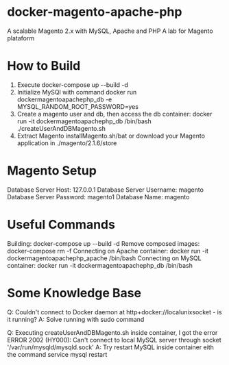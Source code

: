 # docker-magento-apache-php
A scalable Magento 2.x with MySQL, Apache and PHP
A lab for Magento plataform

# How to Build
1. Execute docker-compose up --build -d
2. Initialize MySQl with command docker run dockermagentoapachephp_db -e MYSQL_RANDOM_ROOT_PASSWORD=yes
3. Create a magento user and db, then access the db container: 
	docker run -it dockermagentoapachephp_db /bin/bash
	./createUserAndDBMagento.sh
4. Extract Magento installMagento.sh/bat or download your Magento application in ./magento/2.1.6/store

# Magento Setup

Database Server Host: 127.0.0.1
Database Server Username: magento
Database Server Password: magento1
Database Name: magento



# Useful Commands
Building: docker-compose up --build -d
Remove composed images: docker-compose rm -f
Connecting on Apache container: docker run -it dockermagentoapachephp_apache /bin/bash
Connecting on MySQL container: docker run -it dockermagentoapachephp_db /bin/bash


# Some Knowledge Base

Q: Couldn't connect to Docker daemon at http+docker://localunixsocket - is it running?
A: Solve running with sudo command

Q: Executing createUserAndDBMagento.sh inside container, I got the error
ERROR 2002 (HY000): Can't connect to local MySQL server through socket '/var/run/mysqld/mysqld.sock'
A: Try restart MySQL inside container eith the command service mysql restart